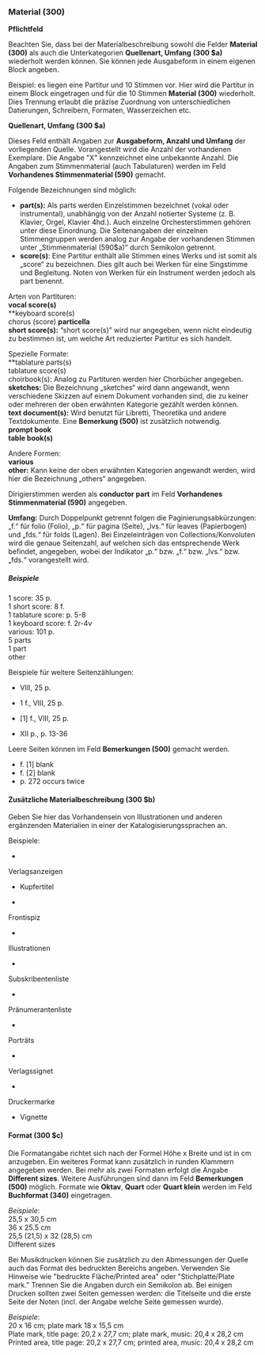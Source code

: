 ### Material (300)
**Pflichtfeld**  

Beachten Sie, dass bei der Materialbeschreibung sowohl die Felder **Material** **(300)** als auch die Unterkategorien **Quellenart, Umfang** **(300 $a)** wiederholt werden können. Sie können jede Ausgabeform in einem eigenen Block angeben.

Beispiel: es liegen eine Partitur und 10 Stimmen vor. Hier wird die Partitur in einem Block eingetragen und für die 10 Stimmen **Material (300)** wiederholt. Dies Trennung erlaubt die präzise Zuordnung von unterschiedlichen Datierungen, Schreibern, Formaten, Wasserzeichen etc.

**Quellenart, Umfang** **(300 $a)**

Dieses Feld enthält Angaben zur **Ausgabeform, Anzahl und Umfang** der vorliegenden Quelle. Vorangestellt wird die Anzahl der vorhandenen Exemplare. Die Angabe "X" kennzeichnet eine unbekannte Anzahl. Die Angaben zum Stimmenmaterial (auch Tabulaturen) werden im Feld **Vorhandenes Stimmenmaterial (590)** gemacht.

Folgende Bezeichnungen sind möglich:

- **part(s):** Als parts werden Einzelstimmen bezeichnet (vokal oder instrumental), unabhängig von der Anzahl notierter Systeme (z. B. Klavier, Orgel, Klavier 4hd.). Auch einzelne Orchesterstimmen gehören unter diese Einordnung. Die Seitenangaben der einzelnen Stimmengruppen werden analog zur Angabe der vorhandenen Stimmen unter „Stimmenmaterial (590$a)“ durch Semikolon getrennt.
- **score(s)**: Eine Partitur enthält alle Stimmen eines Werks und ist somit als „score“ zu bezeichnen. Dies gilt auch bei Werken für eine Singstimme und Begleitung. Noten von Werken für ein Instrument werden jedoch als part benennt.


Arten von Partituren:   
**vocal score(s)**  
**keyboard score(s)  
chorus (score) **particella**  
**short score(s):** “short score(s)” wird nur angegeben, wenn nicht eindeutig zu bestimmen ist, um welche Art reduzierter Partitur es sich handelt.  

Spezielle Formate:  
**tablature parts(s)  
tablature score(s)  
choirbook(s): Analog zu Partituren werden hier Chorbücher angegeben.  
**sketches:** Die Bezeichnung „sketches“ wird dann angewandt, wenn verschiedene Skizzen auf einem Dokument vorhanden sind, die zu keiner oder mehreren der oben erwähnten Kategorie gezählt werden können.  
**text document(s):** Wird benutzt für Libretti, Theoretika und andere Textdokumente. Eine **Bemerkung (500)** ist zusätzlich notwendig.  
**prompt book**  
**table book(s)**  

Andere Formen:  
**various  
other:** Kann keine der oben erwähnten Kategorien angewandt werden, wird hier die Bezeichnung „others“ angegeben.  

Dirigierstimmen werden als **conductor part** im Feld **Vorhandenes Stimmenmaterial (590)** angegeben.  

**Umfang:** Durch Doppelpunkt getrennt folgen die Paginierungsabkürzungen: „f.“ für folio (Folio), „p.“ für pagina (Seite), „lvs.“ für leaves (Papierbogen) und „fds.“ für folds (Lagen). Bei Einzeleinträgen von Collections/Konvoluten wird die genaue Seitenzahl, auf welchen sich das entsprechende Werk befindet, angegeben, wobei der Indikator „p.“ bzw. „f.“ bzw. „lvs.“ bzw. „fds.“ vorangestellt wird.

##### Beispiele  
1 score: 35 p.  
1 short score: 8 f.  
1 tablature score: p. 5-8  
1 keyboard score: f. 2r-4v  
various: 101 p.  
5 parts  
1 part  
other



Beispiele für weitere Seitenzählungen:

- VIII, 25 p.

- 1 f., VIII, 25 p.

- [1] f., VIII, 25 p.

- XII p., p. 13-36



Leere Seiten können im Feld **Bemerkungen (500)** gemacht werden.

- f. [1] blank
- f. [2] blank
- p. 272 occurs twice

#### Zusätzliche Materialbeschreibung (300 $b)

Geben Sie hier das Vorhandensein von Illustrationen und anderen ergänzenden Materialien in einer der Katalogisierungssprachen an.

Beispiele:

-

Verlagsanzeigen

- Kupfertitel

-

Frontispiz

-

Illustrationen

-

Subskribentenliste

-

Pränumerantenliste

-

Porträts

-

Verlagssignet

-

Druckermarke

- Vignette  

#### Format (300 $c)

Die Formatangabe richtet sich nach der Formel Höhe x Breite und ist in cm anzugeben. Ein weiteres Format kann zusätzlich in runden Klammern angegeben werden. Bei mehr als zwei Formaten erfolgt die Angabe **Different sizes**. Weitere Ausführungen sind dann im Feld **Bemerkungen (500)** möglich. Formate wie **Oktav**, **Quart** oder **Quart klein** werden im Feld **Buchformat (340)** eingetragen.

_Beispiele_:  
25,5 x 30,5 cm  
36 x 25.5 cm  
25,5 (21,5) x 32 (28,5) cm  
Different sizes

Bei Musikdrucken können Sie zusätzlich zu den Abmessungen der Quelle auch das Format des bedruckten Bereichs angeben. Verwenden Sie Hinweise wie "bedruckte Fläche/Printed area" oder "Stichplatte/Plate mark." Trennen Sie die Angaben durch ein Semikolon ab. Bei einigen Drucken sollten zwei Seiten gemessen werden: die Titelseite und die erste Seite der Noten (incl. der Angabe welche Seite gemessen wurde).



_Beispiele_:  
20 x 16 cm; plate mark 18 x 15,5 cm  
Plate mark, title page: 20,2 x 27,7 cm; plate mark, music: 20,4 x 28,2 cm  
Printed area, title page: 20,2 x 27,7 cm; printed area, music: 20,4 x 28,2 cm
